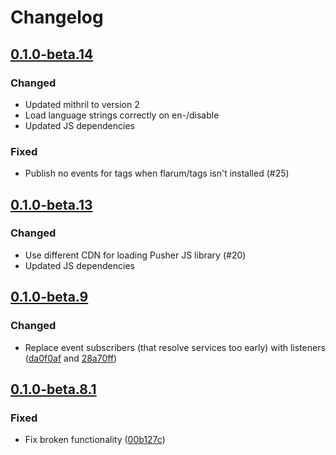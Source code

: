 # Changelog

## [0.1.0-beta.14](https://github.com/flarum/pusher/compare/v0.1.0-beta.13...v0.1.0-beta.14)

### Changed
- Updated mithril to version 2
- Load language strings correctly on en-/disable
- Updated JS dependencies

### Fixed
- Publish no events for tags when flarum/tags isn't installed (#25)

## [0.1.0-beta.13](https://github.com/flarum/pusher/compare/v0.1.0-beta.12...v0.1.0-beta.13)

### Changed
- Use different CDN for loading Pusher JS library (#20)
- Updated JS dependencies

## [0.1.0-beta.9](https://github.com/flarum/pusher/compare/v0.1.0-beta.8.1...v0.1.0-beta.9)

### Changed
- Replace event subscribers (that resolve services too early) with listeners ([da0f0af](https://github.com/flarum/pusher/commit/da0f0afb24bae39535b4beaf750f311c403adef1) and [28a70ff](https://github.com/flarum/pusher/commit/28a70ff074014bc75acee6eff7a74faecf5ae341))

## [0.1.0-beta.8.1](https://github.com/flarum/pusher/compare/v0.1.0-beta.8...v0.1.0-beta.8.1)

### Fixed
- Fix broken functionality ([00b127c](https://github.com/flarum/pusher/commit/00b127c576e5554bc04b491ec47ae57f8525fac3))
